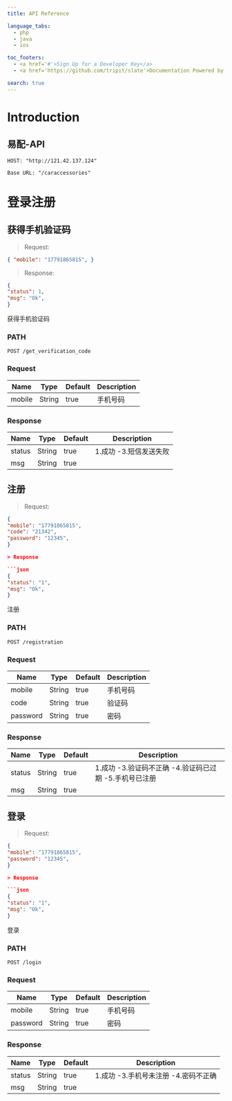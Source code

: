 ```yaml
---
title: API Reference

language_tabs:
  - php
  - java
  - ios

toc_footers:
  - <a href='#'>Sign Up for a Developer Key</a>
  - <a href='https://github.com/tripit/slate'>Documentation Powered by Slate</a>

search: true
---
```


# Introduction

## 易配-API

`HOST: "http://121.42.137.124"`

`Base URL: "/caraccessories"`

# 登录注册

## 获得手机验证码

> Request:

```json
{ "mobile": "17791865815", }
```

> Response:

```json
{
"status": 1,
"msg": "Ok",
}
```

获得手机验证码

### PATH

`POST /get_verification_code`

### Request

Name | Type | Default | Description
--------- | ------- | ------- | -----------
mobile | String | true | 手机号码

### Response

Name | Type | Default | Description
--------- | ------- | ------- | -----------
status | String | true | 1.成功 -3.短信发送失败
msg | String | true | 

## 注册

> Request:

```json
{
"mobile": "17791865815",
"code": "21342",
"password": "12345",
}

> Response

```json
{
"status": "1",
"msg": "Ok",
}
```

注册

### PATH

`POST /registration`

### Request

Name | Type | Default | Description
--------- | ------- | ------- | -----------
mobile | String | true | 手机号码
code | String | true | 验证码
password | String | true | 密码

### Response

Name | Type | Default | Description
--------- | ------- | ------- | -----------
status | String | true | 1.成功 -3.验证码不正确 -4.验证码已过期 -5.手机号已注册
msg | String | true | 

## 登录

> Request:

```json
{
"mobile": "17791865815",
"password": "12345",
}

> Response

```json
{
"status": "1",
"msg": "Ok",
}
```

登录

### PATH

`POST /login`

### Request

Name | Type | Default | Description
--------- | ------- | ------- | -----------
mobile | String | true | 手机号码
password | String | true | 密码

### Response

Name | Type | Default | Description
--------- | ------- | ------- | -----------
status | String | true | 1.成功 -3.手机号未注册 -4.密码不正确
msg | String | true | 
